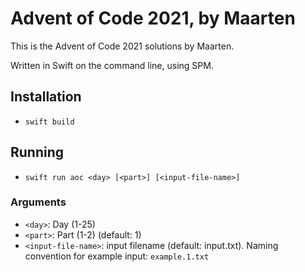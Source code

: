 # Advent of Code 2021, by Maarten

This is the Advent of Code 2021 solutions by Maarten.

Written in Swift on the command line, using SPM.

## Installation
- `swift build`

## Running
- `swift run aoc <day> [<part>] [<input-file-name>]`

### Arguments
- `<day>`: Day (1-25) 
- `<part>`: Part (1-2) (default: 1)
- `<input-file-name>`: input filename (default: input.txt). Naming convention for example input: `example.1.txt`
